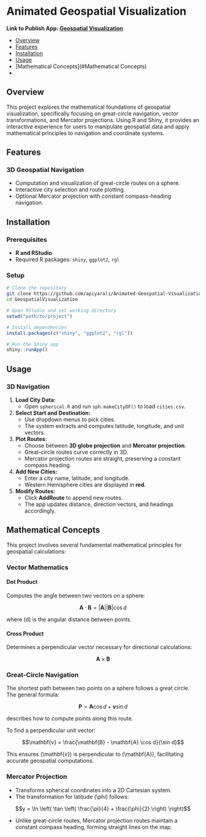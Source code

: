 # Animated Geospatial Visualization

**Link to Publish App: [Geospatial Visualization](https://apiyarali.shinyapps.io/AirMiles3D/)**

  * [Overview](#Overview)
  * [Features](#Features)
  * [Installation](#Installation)
  * [Usage](#Usage)
  * [Mathematical Concepts](#Mathematical Concepts)
  * 
    

  ## Overview
  This project explores the mathematical foundations of geospatial visualization, specifically focusing on great-circle navigation, vector transformations, and Mercator projections. Using R and Shiny, it provides an interactive experience for users to manipulate geospatial data and apply mathematical principles to navigation and coordinate systems.
  ## Features
  ### 3D Geospatial Navigation
  - Computation and visualization of great-circle routes on a sphere.
  - Interactive city selection and route plotting.
  - Optional Mercator projection with constant compass-heading navigation.
  ## Installation
  ### Prerequisites
  - **R and RStudio**
  - Required R packages: `shiny`, `ggplot2`, `rgl`
  ### Setup
  ```sh
  # Clone the repository
  git clone https://github.com/apiyarali/Animated-Geospatial-Visualization.git
  cd GeospatialVisualization
  ```
  ```r
  # Open RStudio and set working directory
  setwd("path/to/project")

  # Install dependencies
  install.packages(c("shiny", "ggplot2", "rgl"))

  # Run the Shiny app
  shiny::runApp()
  ```
  ## Usage
  ### 3D Navigation
  1. **Load City Data:**
     - Open `spherical.R` and run `sph.makeCityDF()` to load `cities.csv`.
  2. **Select Start and Destination:**
     - Use dropdown menus to pick cities.
     - The system extracts and computes latitude, longitude, and unit vectors.
  3. **Plot Routes:**
     - Choose between **3D globe projection** and **Mercator projection**.
     - Great-circle routes curve correctly in 3D.
     - Mercator projection routes are straight, preserving a constant compass heading.
  4. **Add New Cities:**
     - Enter a city name, latitude, and longitude.
     - Western Hemisphere cities are displayed in **red**.
  5. **Modify Routes:**
     - Click **AddRoute** to append new routes.
     - The app updates distance, direction vectors, and headings accordingly.
  ## Mathematical Concepts
  This project involves several fundamental mathematical principles for geospatial calculations:
  ### **Vector Mathematics**
  #### Dot Product
  Computes the angle between two vectors on a sphere:
  ```math
  \mathbf{A} \cdot \mathbf{B} = |\mathbf{A}| |\mathbf{B}| \cos d
  ```
  where \(d\) is the angular distance between points.
  #### Cross Product
  Determines a perpendicular vector necessary for directional calculations:
  ```math
  \mathbf{A} \times \mathbf{B}
  ```
  ### **Great-Circle Navigation**
  The shortest path between two points on a sphere follows a great circle. The general formula:
  ```math
  \mathbf{P} = \mathbf{A} \cos d + \mathbf{v} \sin d
  ```
  describes how to compute points along this route.

  To find a perpendicular unit vector:
  ```math
  \mathbf{v} = \frac{\mathbf{B} - \mathbf{A} \cos d}{\sin d}
  ```
  This ensures \(\mathbf{v}\) is perpendicular to \(\mathbf{A}\), facilitating accurate geospatial computations.
  ### **Mercator Projection**
  - Transforms spherical coordinates into a 2D Cartesian system.
  - The transformation for latitude \(\phi\) follows:
  ```math
  y = \ln \left( \tan \left( \frac{\pi}{4} + \frac{\phi}{2} \right) \right)
  ```
  - Unlike great-circle routes, Mercator projection routes maintain a constant compass heading, forming straight lines on the map.
 

